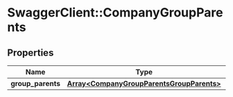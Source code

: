 # SwaggerClient::CompanyGroupParents

## Properties
Name | Type | Description | Notes
------------ | ------------- | ------------- | -------------
**group_parents** | [**Array&lt;CompanyGroupParentsGroupParents&gt;**](CompanyGroupParentsGroupParents.md) |  | 


